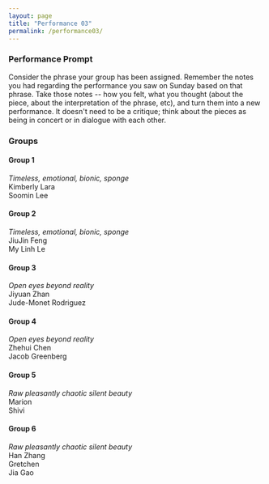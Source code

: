 ```yaml
---
layout: page
title: "Performance 03"
permalink: /performance03/
---
```


### Performance Prompt

Consider the phrase your group has been assigned. Remember the notes you had regarding the performance you saw on Sunday based on that phrase. Take those notes -- how you felt, what you thought (about the piece, about the interpretation of the phrase, etc), and turn them into a new performance. It doesn't need to be a critique; think about the pieces as being in concert or in dialogue with each other.

### Groups

#### Group 1

_Timeless, emotional, bionic, sponge_  
Kimberly Lara  
Soomin Lee

#### Group 2

_Timeless, emotional, bionic, sponge_  
JiuJin Feng  
My Linh Le

#### Group 3

_Open eyes beyond reality_  
Jiyuan Zhan  
Jude-Monet Rodriguez

#### Group 4

_Open eyes beyond reality_  
Zhehui Chen  
Jacob Greenberg

#### Group 5

_Raw pleasantly chaotic silent beauty_  
Marion  
Shivi

#### Group 6

_Raw pleasantly chaotic silent beauty_  
Han Zhang  
Gretchen  
Jia Gao
